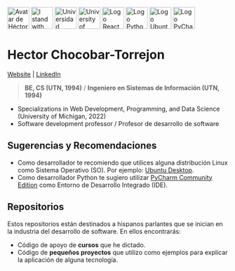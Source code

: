 <img src="https://en.gravatar.com/userimage/146115819/41a333edd75fea5257a0a684c76cf977.png"
     height="50"
     alt="Avatar de Héctor">
<img src="https://chocobar.net/hcht-uk"
     width="50" height="50"
     alt="I stand with Ukraine">
<img src="https://chocobar.net/utn"
     height="50"
     alt="Universidad Tecnológica Nacional">
<img src="https://chocobar.net/university-of-michigan"
     height="50"
     alt="University of Michigan">
<img src="https://chocobar.net/logo-react"
     height="50"
     alt="Logo React">
<img src="https://chocobar.net/logo-python"
     height="50"
     alt="Logo Python">
<img src="https://chocobar.net/logo-ubuntu"
     height="50"
     alt="Logo Ubuntu">
<img src="https://chocobar.net/logo-pycharm"
     height="50"
     alt="Logo PyCharm">

# Hector Chocobar-Torrejon 

[Website](https://chocobar.net) | [LinkedIn](https://www.linkedin.com/in/hector-chocobar/)

> **BE, CS (UTN, 1994)** /  **Ingeniero en Sistemas de Información (UTN, 1994)**

- Specializations in Web Development, Programming, and Data Science (University of Michigan, 2022)
- Software development professor / Profesor de desarrollo de software

## Sugerencias y Recomendaciones

- Como desarrollador te recomiendo que utilices alguna distribución Linux como Sistema Operativo (SO). Por ejemplo: [Ubuntu Desktop](https://ubuntu.com/download/desktop).  
- Como desarrollador Python te sugiero utilizar [PyCharm Community Edition](https://www.jetbrains.com/pycharm/download/#section=linux) como Entorno de Desarrollo Integrado (IDE).

## Repositorios

Estos repositorios están destinados a hispanos parlantes que se inician en la industria del desarrollo de software. En ellos encontrarás:

- Código de apoyo de **cursos** que he dictado.
- Código de **pequeños proyectos** que utilizo como ejemplos para explicar la aplicación de alguna tecnología.
